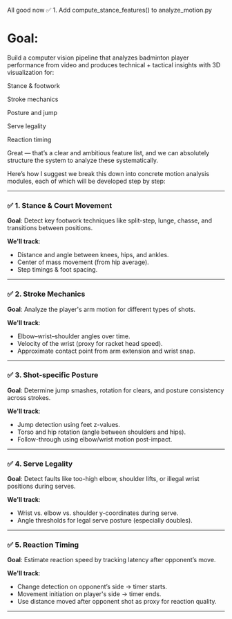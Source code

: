 All good now ✅ 1. Add compute_stance_features() to analyze_motion.py




# Goal: 

Build a computer vision pipeline that analyzes badminton player performance from video and produces technical + tactical insights with 3D visualization for:

Stance & footwork

Stroke mechanics

Posture and jump

Serve legality

Reaction timing

Great — that’s a clear and ambitious feature list, and we can absolutely structure the system to analyze these systematically.

Here’s how I suggest we break this down into concrete motion analysis modules, each of which will be developed step by step:

---

### ✅ 1. **Stance & Court Movement**

**Goal**: Detect key footwork techniques like split-step, lunge, chasse, and transitions between positions.

**We'll track**:

* Distance and angle between knees, hips, and ankles.
* Center of mass movement (from hip average).
* Step timings & foot spacing.

---

### ✅ 2. **Stroke Mechanics**

**Goal**: Analyze the player's arm motion for different types of shots.

**We'll track**:

* Elbow–wrist–shoulder angles over time.
* Velocity of the wrist (proxy for racket head speed).
* Approximate contact point from arm extension and wrist snap.

---

### ✅ 3. **Shot-specific Posture**

**Goal**: Determine jump smashes, rotation for clears, and posture consistency across strokes.

**We'll track**:

* Jump detection using feet z-values.
* Torso and hip rotation (angle between shoulders and hips).
* Follow-through using elbow/wrist motion post-impact.

---

### ✅ 4. **Serve Legality**

**Goal**: Detect faults like too-high elbow, shoulder lifts, or illegal wrist positions during serves.

**We'll track**:

* Wrist vs. elbow vs. shoulder y-coordinates during serve.
* Angle thresholds for legal serve posture (especially doubles).

---

### ✅ 5. **Reaction Timing**

**Goal**: Estimate reaction speed by tracking latency after opponent’s move.

**We'll track**:

* Change detection on opponent’s side → timer starts.
* Movement initiation on player's side → timer ends.
* Use distance moved after opponent shot as proxy for reaction quality.

---
